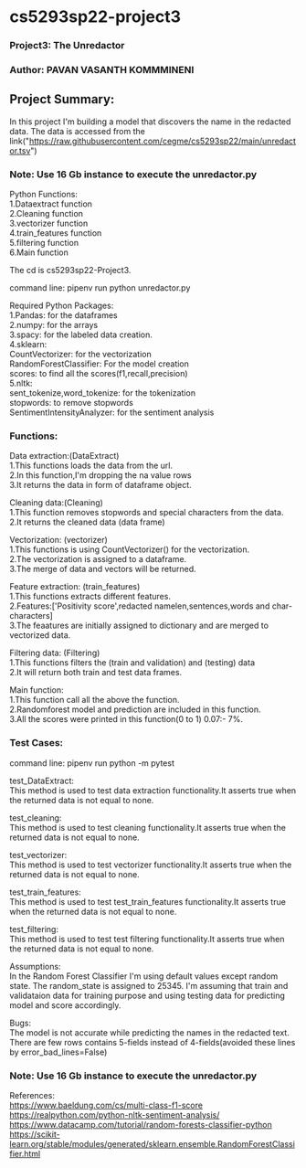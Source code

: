 # cs5293sp22-project3

### Project3: The Unredactor 
### Author: PAVAN VASANTH KOMMMINENI  

## Project Summary:
 In this project I'm building a model that discovers the name in the redacted data. The data is accessed from the link("https://raw.githubusercontent.com/cegme/cs5293sp22/main/unredactor.tsv")

### Note: Use 16 Gb instance to execute the unredactor.py

Python Functions:  
1.Dataextract function  
2.Cleaning function  
3.vectorizer function  
4.train_features function  
5.filtering function  
6.Main function  

The cd is cs5293sp22-Project3.  

command line: pipenv run python unredactor.py 

Required Python Packages:  
1.Pandas: for the dataframes  
2.numpy: for the arrays  
3.spacy: for the labeled data creation.  
4.sklearn:  
	CountVectorizer: for the vectorization    
	RandomForestClassifier: For the model creation  
	scores: to find all the scores(f1,recall,precision)   
5.nltk:  
	sent_tokenize,word_tokenize: for the tokenization  
	stopwords: to remove stopwords  
	SentimentIntensityAnalyzer: for the sentiment analysis  

### Functions:  

Data extraction:(DataExtract)  
1.This functions loads the data from the url.  
2.In this function,I'm  dropping the na value rows  
3.It returns the data in form of dataframe object.  

Cleaning data:(Cleaning)  
1.This function removes stopwords and special characters from the data.  
2.It returns the cleaned data (data frame)  

Vectorization: (vectorizer)   
1.This functions is using CountVectorizer() for the vectorization.  
2.The vectorization is assigned to a dataframe.  
3.The merge of data and vectors will be returned.  

Feature extraction: (train_features)  
1.This functions extracts different features.  
2.Features:['Positivity score',redacted namelen,sentences,words and char-characters]  
3.The feaatures are initially assigned to dictionary and are merged to vectorized data.  

Filtering data: (Filtering)  
1.This functions filters the (train and validation) and (testing) data  
2.It will return both train and test data frames.  

Main function:  
1.This function call all the above the function.  
2.Randomforest model and prediction are included in this function.  
3.All the scores were printed in this function(0 to 1)  0.07:- 7%.  

### Test Cases:  

command line: pipenv run python -m pytest

test_DataExtract:  
This method is used to test data extraction functionality.It asserts true when the returned data is not equal to none.

test_cleaning:  
This method is used to test cleaning functionality.It asserts true when the returned data is not equal to none.

test_vectorizer:  
This method is used to test vectorizer functionality.It asserts true when the returned data is not equal to none.

test_train_features:  
This method is used to test test_train_features functionality.It asserts true when the returned data is not equal to none.

test_filtering:  
This method is used to test test filtering functionality.It asserts true when the returned data is not equal to none.

Assumptions:  
In the Random Forest Classifier I'm using default values except random state. The random_state is assigned to 25345.
I'm assuming that train and validataion data for training purpose and using testing data for predicting model and score accordingly.

Bugs:  
The model is not accurate while predicting the names in the redacted text.  
There are few rows contains 5-fields instead of 4-fields(avoided these lines by error_bad_lines=False)  

### Note: Use 16 Gb instance to execute the unredactor.py

References:  
https://www.baeldung.com/cs/multi-class-f1-score  
https://realpython.com/python-nltk-sentiment-analysis/  
https://www.datacamp.com/tutorial/random-forests-classifier-python  
https://scikit-learn.org/stable/modules/generated/sklearn.ensemble.RandomForestClassifier.html  



	 
	

